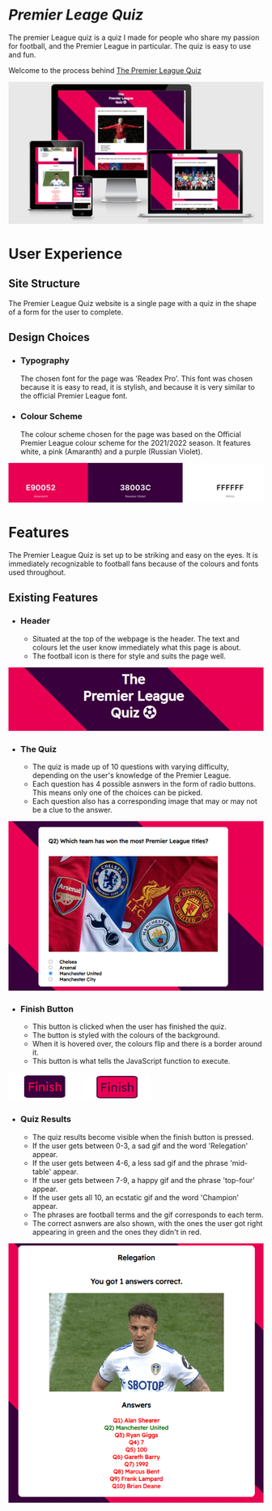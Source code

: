 # **_Premier Leage Quiz_**

The premier League quiz is a quiz I made for people who share my passion for football, and the Premier League in particular. The quiz is easy to use and fun.

Welcome to the process behind <a href="https://joeyo991.github.io/premierleague-quiz/" target="_blank" rel="noopener">The Premier League Quiz</a>

![Premier League Quiz responsive design](assets/readme-images/plqresponsive.png)

# User Experience

## Site Structure

The Premier League Quiz website is a single page with a quiz in the shape of a form for the user to complete.

## Design Choices

 * ### Typography
     The chosen font for the page was 'Readex Pro'. This font was chosen because it is easy to read, it is stylish, and because it is very similar to the official Premier League font.

 * ### Colour Scheme
     The colour scheme chosen for the page was based on the Official Premier League colour scheme for the 2021/2022 season. It features white, a pink (Amaranth) and a purple (Russian Violet).

![Colour Palate image](assets/readme-images/plqcolor-palate.png)

# Features

The Premier League Quiz is set up to be striking and easy on the eyes. It is immediately recognizable to football fans because of the colours and fonts used throughout.

## Existing Features
  * ### Header
    
    * Situated at the top of the webpage is the header. The text and colours let the user know immediately what this page is about.
    * The football icon is there for style and suits the page well.

![Quiz header](assets/readme-images/quiz-header.png)

  * ### The Quiz

      * The quiz is made up of 10 questions with varying difficulty, depending on the user's knowledge of the Premier League.
      * Each question has 4 possible asnwers in the form of radio buttons. This means only one of the choices can be picked.
      * Each question also has a corresponding image that may or may not be a clue to the answer.

![Quiz questions](assets/readme-images/quiz-question.png)

  * ### Finish Button
      * This button is clicked when the user has finished the quiz.
      * The button is styled with the colours of the background.
      * When it is hovered over, the colours flip and there is a border around it.
      * This button is what tells the JavaScript function to execute.

![Finish Button](assets/readme-images/finish-button.png)
![Finish Button hovered](assets/readme-images/finish-button-hover.png)

  * ### Quiz Results
      * The quiz results become visible when the finish button is pressed.
      * If the user gets between 0-3, a sad gif and the word 'Relegation' appear.
      * If the user gets between 4-6, a less sad gif and the phrase 'mid-table' appear.
      * If the user gets between 7-9, a happy gif and the phrase 'top-four' appear.
      * If the user gets all 10, an ecstatic gif and the word 'Champion' appear.
      * The phrases are football terms and the gif corresponds to each term.
      * The correct asnwers are also shown, with the ones the user got right appearing in green and the ones they didn't in red.

![Quiz Results](assets/readme-images/quiz-results.png)

